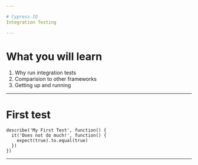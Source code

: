 ```yaml
---

# Cypress.IO
Integration Testing

---
```


# What you will learn

1. Why run integration tests
2. Comparision to other frameworks
3. Getting up and running

---

# First test

```
describe('My First Test', function() {
  it('Does not do much!', function() {
    expect(true).to.equal(true)
  })
})
```

---





